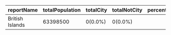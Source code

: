 | reportName | totalPopulation | totalCity | totalNotCity | percentageCity | percentageNotCity |
| --- | --- | --- | --- | --- | --- |
| British Islands | 63398500 | 0(0.0%) | 0(0.0%) |
